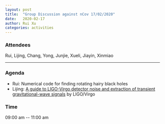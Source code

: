 ```yaml
---
layout: post
title:  "Group Discussion against nCov 17/02/2020"
date:   2020-02-17
author: Rui Xu
categories: activities
---
```



### Attendees

Rui, Lijing, Chang, Yong, Junjie, Xueli, Jiayin, Xinmiao

---

### Agenda

- Rui: Numerical code for finding rotating hairy black holes
- Lijing: [A guide to LIGO-Virgo detector noise and extraction of transient gravitational-wave signals](https://arxiv.org/abs/1908.11170) by LIGO/Virgo

### Time

09:00 am -- 11:00 am
